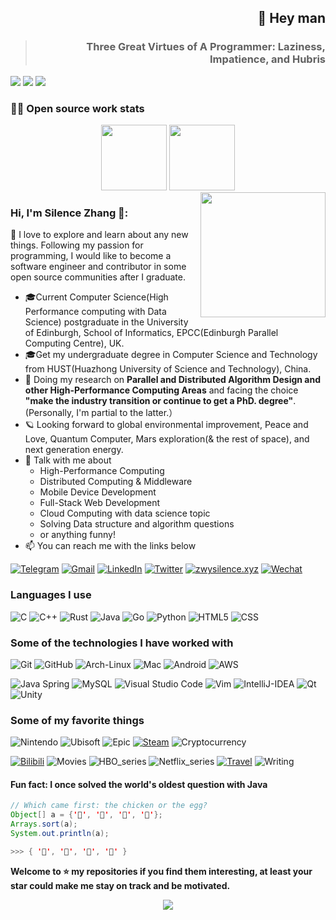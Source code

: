 <h2 align="right">👋 Hey man</h2>
<blockquote>
  <h3 align="right">Three Great Virtues of A Programmer: Laziness, Impatience, and Hubris</h3>
</blockquote>

<p>
  <img src="http://views.whatilearened.today/views/github/Zwysilence/views.svg"/>
  <a href="https://github.com/Zwysilence/"><img src="https://img.shields.io/github/followers/Zwysilence?color=%234CC61E&label=GitHub%20Followers%20%3A"/></a>
  <a href="https://github.com/Zwysilence/"><img src="https://badges.frapsoft.com/os/v2/open-source.svg?v=103"/></a>
</p>
<!--
**Zwysilence/Zwysilence** is a ✨ _special_ ✨ repository because its `README.md` (this file) appears on your GitHub profile.

Here are some ideas to get you started:

- 🔭 I’m currently working on ...
- 🌱 I’m currently learning ...
- 👯 I’m looking to collaborate on ...
- 🤔 I’m looking for help with ...
- 💬 Ask me about ...
- 📫 How to reach me: ...
- 😄 Pronouns: ...
- ⚡ Fun fact: ...
-->

<!---->

### 👨‍💻 Open source work stats
<div align=center><img align=""  height="105px" src="https://github-readme-stats.vercel.app/api?username=Zwysilence&hide_title=true&hide_border=true&show_icons=true&include_all_commits=true&line_height=21&theme=ayu-mirage&count_private=true" />
 <img align="" height="105px" src="https://github-readme-stats.vercel.app/api/top-langs/?username=Zwysilence&hide_title=true&hide_border=true&theme=ayu-mirage&layout=compact" /></div>
 </div>

<img align='right' src='https://octodex.github.com/images/catstello.png' width='200px'>

### Hi, I'm Silence Zhang 🎉:
:raising_hand: I love to explore and learn about any new things. Following my passion for programming, I would like to become a software engineer and contributor in some open source communities after I graduate.

- 🎓Current Computer Science(High Performance computing with Data Science) postgraduate in the University of Edinburgh, School of Informatics, EPCC(Edinburgh Parallel Computing Centre), UK.
- 🎓Get my undergraduate degree in Computer Science and Technology from HUST(Huazhong University of Science and Technology), China.
- :test_tube: Doing my research on **Parallel and Distributed Algorithm Design and other High-Performance Computing Areas** and facing the choice **"make the industry transition or continue to get a PhD. degree"**. (Personally, I'm partial to the latter.） 
- 🪐 Looking forward to global environmental improvement, Peace and Love, Quantum Computer, Mars exploration(& the rest of space), and next generation energy.
- :speech_balloon: Talk with me about 
  * High-Performance Computing
  * Distributed Computing & Middleware 
  * Mobile Device Development
  * Full-Stack Web Development
  * Cloud Computing with data science topic
  * Solving Data structure and algorithm questions
  * or anything funny!
- :mailbox: You can reach me with the links below

[![Telegram](https://img.shields.io/badge/-TELEGRAM-2CA5E0?style=for-the-badge&logo=telegram&logoColor=white)](https://t.me/Si1en4)
[![Gmail](https://img.shields.io/badge/-GMAIL-D14836?style=for-the-badge&logo=gmail&logoColor=white)](mailto:Zhangwuyan01@gmail.com)
[![LinkedIn](https://img.shields.io/badge/-LINKEDIN-0077B5?style=for-the-badge&logo=linkedin&logoColor=white)](https://www.linkedin.com/in/silencezhang/)
[![Twitter](https://img.shields.io/badge/-Twitter-1DA1F2?style=for-the-badge&logo=twitter&logoColor=white)](https://twitter.com/Silence_zwy)
[![zwysilence.xyz](https://img.shields.io/badge/-ZWYSILENCE.XYZ-000000?style=for-the-badge&logo=react&logoColor=white)](https://zwysilence.xyz/)
[![Wechat](https://img.shields.io/badge/-WeChat-7BB32E?style=for-the-badge&logo=wechat&logoColor=white)](./QR.png)

### Languages I use

![C](https://img.shields.io/badge/-C-000000?style=flat&logo=c&colorA=444444)
![C++](https://img.shields.io/badge/-C++-000000?style=flat&logo=c%2B%2B&colorA=444444&logoColor=00599C)
![Rust](https://img.shields.io/badge/-Rust-000000?style=flat&logo=rust&logoColor=FF7100&colorA=444444)
![Java](https://img.shields.io/badge/-Java-000000?style=flat&logo=java&colorA=444444&logoColor=F29400)
![Go](https://img.shields.io/badge/-Go-000000?style=flat&logo=go&colorA=444444)
![Python](https://img.shields.io/badge/-Python-000000?style=flat&logo=python&colorA=444444)
![HTML5](https://img.shields.io/badge/-HTML5-000000?style=flat&logo=html5&colorA=444444)
![CSS](https://img.shields.io/badge/-CSS-000000?style=flat&logo=css3&logoColor=9933CC&colorA=444444)

### Some of the technologies I have worked with

![Git](https://img.shields.io/badge/-Git-000000?style=flat&logo=git&logoColor=F05032&colorA=444444)
![GitHub](https://img.shields.io/badge/-GitHub-000000?style=flat&logo=github&logoColor=white&colorA=444444)
![Arch-Linux](https://img.shields.io/badge/-Arch_Linux-000000?style=flat&logo=arch-linux&logoColor=FCC624&colorA=444444)
![Mac](https://img.shields.io/badge/-MacOS-000000?style=flat&logo=apple&logoColor=999999&colorA=444444)
![Android](https://img.shields.io/badge/-Android-000000?style=flat&logo=android&logoColor=3DDC84&colorA=444444)
![AWS](https://img.shields.io/badge/-AWS-000000?&logo=Amazon-AWS&logoColor=FF9900&colorA=444444)

![Java Spring](https://img.shields.io/badge/-Spring-000000?style=flat&logo=spring&logoColor=6DB33F&colorA=444444)
![MySQL](https://img.shields.io/badge/-MySQL-000000?style=flat&logo=MySQL&logoColor=70CBF4&colorA=444444)
![Visual Studio Code](https://img.shields.io/badge/-VSCode-000000?style=flat&logo=visual-studio-code&logoColor=007ACC&colorA=444444)
![Vim](https://img.shields.io/badge/-Vim-000000?style=flat&logo=vim&logoColor=019733&colorA=444444)
![IntelliJ-IDEA](https://aleen42.github.io/badges/src/idea.svg)
![Qt](https://img.shields.io/badge/-Qt-000000?style=flat&logo=qt&logoColor=41CD52&colorA=444444)
![Unity](https://img.shields.io/badge/-Unity-000000?style=flat&logo=unity&logoColor=white&colorA=444444)

### Some of my favorite things

![Nintendo](https://img.shields.io/badge/Silence-Nintendo-444444?style=social&logo=Nintendo-Switch&logoColor=E60012)
![Ubisoft](https://img.shields.io/badge/ZzSilenzZ-Ubisoft-444444?style=social&logo=ubisoft&logoColor=2088FF)
![Epic](https://img.shields.io/badge/一胜一负_原地踏步-Epic-444444?style=social&logo=epic-games&logoColor=black)
[![Steam](https://img.shields.io/badge/人生有梦_各自精彩-Steam-444444?style=social&logo=steam&logoColor=025E8C)](https://steamcommunity.com/profiles/76561198178013125/)
![Cryptocurrency](https://img.shields.io/badge/-Cryptocurrency-444444?style=social&logo=bitcoin&logoColor=F7931A)

[![Bilibili](https://img.shields.io/badge/ZzsilencezZ-Bilibili-444444?style=social&logo=bilibili&logoColor=00A1D6)](https://space.bilibili.com/233636056)
![Movies](https://img.shields.io/badge/Weekly-Movies-444444?style=social&logo=the-movie-database&logoColor=01D277)
![HBO_series](https://img.shields.io/badge/HBO-TV_series-444444?style=social&logo=hbo&logoColor=00A4DE)
![Netflix_series](https://img.shields.io/badge/Netflix-TV_series-444444?style=social&logo=netflix&logoColor=E50914)
[![Travel](https://img.shields.io/badge/Enjoy_Life-Travel-444444?style=social&logo=airbnb&logoColor=FF5A5F)](https://www.google.com/maps/d/embed?mid=1bwKHTXFNg8mpvUOwCeSz7G9EAU35o3CH)
![Writing](https://img.shields.io/badge/-Writing-444444?style=social&logo=latex&logoColor=008080)



#### Fun fact: I once solved the world's oldest question with Java

```java
// Which came first: the chicken or the egg?
Object[] a = {'🥚', '🐣', '🐥', '🐔'};
Arrays.sort(a);
System.out.println(a);

>>> { '🐔', '🐣', '🐥', '🥚' }
```

**Welcome to ⭐ my repositories if you find them interesting, at least your star could make me stay on track and be motivated.**


<div align=center>
  <a href="https://www.youtube.com/watch?v=b-Cr0EWwaTk">
    <img align='middle' src='./universe.gif'>
  </a>
</div>

